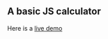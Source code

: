## A basic JS calculator
Here is a [live demo](https://robertgeica.github.io/javascript-calculator/)
